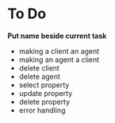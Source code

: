# To Do
**Put name beside current task**
- making a client an agent
- making an agent a client
- delete client
- delete agent
- select property
- update property
- delete property
- error handling

